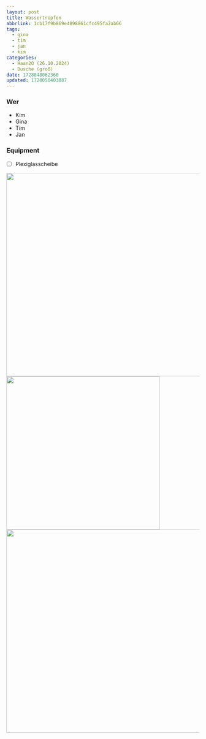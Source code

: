 ```yaml
---
layout: post
title: Wassertropfen
abbrlink: 1cb17f9b869e4898861cfc495fa2ab66
tags:
  - gina
  - tim
  - jan
  - kim
categories:
  - Haan2O (26.10.2024)
  - Dusche (groß)
date: 1728048062360
updated: 1728050403087
---
```


### Wer

- Kim
- Gina
- Tim
- Jan

### Equipment

- [ ] Plexiglasscheibe

<img src=":/299aa26689644865bed09a0a39b16f95" width="531"/>
<img src=":/45a0df820eb54dc19203bb0d53e1f944" width="400"/>
<img src=":/64745eff867c4d74aa0ab310a500642c" width="531"/>
